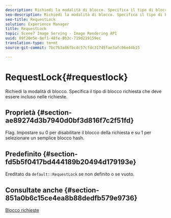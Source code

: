 ```yaml
---
description: Richiedi la modalità di blocco. Specifica il tipo di blocco richiesta che deve essere incluso nelle richieste.
seo-description: Richiedi la modalità di blocco. Specifica il tipo di blocco richiesta che deve essere incluso nelle richieste.
seo-title: RequestLock
solution: Experience Manager
title: RequestLock
topic: Scene7 Image Serving - Image Rendering API
uuid: 09f20e5e-8ef1-48fe-8b3c-719d219159ec
translation-type: tm+mt
source-git-commit: 7bc7b3a86fbcdc57cfdc31745fae3afc06e44b15

---
```



# RequestLock{#requestlock}

Richiedi la modalità di blocco. Specifica il tipo di blocco richiesta che deve essere incluso nelle richieste.

## Proprietà {#section-ae89274d3b7940d0bf3d816f7c2f51fd}

Flag. Impostare su 0 per disabilitare il blocco della richiesta e su 1 per selezionare un semplice blocco hash.

## Predefinito {#section-fd5b5f0417bd444189b20494d179193e}

Ereditato da `default::RequestLock` se non definito o se vuoto.

## Consultate anche {#section-851a0b6c15ce4ea8b88dedfb579e9736}

[Blocco richieste](../../../../../is-api/image-catalog/image-serving-api-ref/c-image-catalog-reference/c-attributes-reference/r-requestlock.md#reference-8bbe2f581be847d3b9fa123e8e5e94b0)
